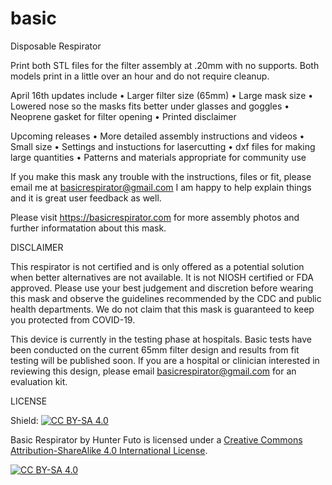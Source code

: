 # basic
Disposable Respirator

Print both STL files for the filter assembly at .20mm with no supports. Both models print in a little over an hour and do not require cleanup.


April 16th updates include
•  Larger filter size (65mm)
•  Large mask size
•  Lowered nose so the masks fits better under glasses and goggles
•  Neoprene gasket for filter opening
•  Printed disclaimer


Upcoming releases
•  More detailed assembly instructions and videos 
•  Small size
•  Settings and instuctions for lasercutting
•  dxf files for making large quantities
•  Patterns and materials appropriate for community use

If you make this mask any trouble with the instructions, files or fit, please email me at basicrespirator@gmail.com I am happy to help explain things and it is great user feedback as well.

Please visit https://basicrespirator.com for more assembly photos and further informatation about this mask. 


DISCLAIMER

This respirator is not certified and is only offered as a potential solution when better alternatives are not available. It is not NIOSH certified or FDA approved. Please use your best judgement and discretion before wearing this mask and observe the guidelines recommended by the CDC and public health departments. We do not claim that this mask is guaranteed to keep you protected from COVID-19.

This device is currently in the testing phase at hospitals. Basic tests have been conducted on the current 65mm filter design and results from fit testing will be published soon. If you are a hospital or clinician interested in reviewing this design, please email basicrespirator@gmail.com for an evaluation kit.


LICENSE

Shield: [![CC BY-SA 4.0][cc-by-sa-shield]][cc-by-sa]

Basic Respirator by Hunter Futo is licensed under a [Creative Commons Attribution-ShareAlike 4.0
International License][cc-by-sa].

[![CC BY-SA 4.0][cc-by-sa-image]][cc-by-sa]

[cc-by-sa]: http://creativecommons.org/licenses/by-sa/4.0/
[cc-by-sa-image]: https://licensebuttons.net/l/by-sa/4.0/88x31.png
[cc-by-sa-shield]: https://img.shields.io/badge/License-CC%20BY--SA%204.0-lightgrey.svg
